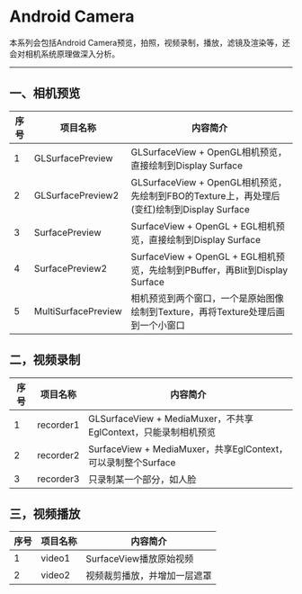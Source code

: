 # Android Camera

本系列会包括Android Camera预览，拍照，视频录制，播放，滤镜及渲染等，还会对相机系统原理做深入分析。

------

## **一、相机预览**

|序号|项目名称|内容简介|
|--- |-------|-------|
|1|GLSurfacePreview|GLSurfaceView + OpenGL相机预览，直接绘制到Display Surface|
|2|GLSurfacePreview2|GLSurfaceView + OpenGL相机预览，先绘制到FBO的Texture上，再处理后(变红)绘制到Display Surface|
|3|SurfacePreview|SurfaceView + OpenGL + EGL相机预览，直接绘制到Display Surface|
|4|SurfacePreview2|SurfaceView + OpenGL + EGL相机预览，先绘制到PBuffer，再Blit到Display Surface|
|5|MultiSurfacePreview|相机预览到两个窗口，一个是原始图像绘制到Texture，再将Texture处理后画到一个小窗口|

## **二，视频录制**

|序号|项目名称|内容简介|
|--- |-------|-------|
|1|recorder1|GLSurfaceView + MediaMuxer，不共享EglContext，只能录制相机预览|
|2|recorder2|SurfaceView + MediaMuxer，共享EglContext，可以录制整个Surface|
|3|recorder3|只录制某一个部分，如人脸|


## **三，视频播放**

|序号|项目名称|内容简介|
|--- |-------|-------|
|1|video1|SurfaceView播放原始视频|
|2|video2|视频裁剪播放，并增加一层遮罩|

